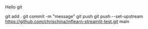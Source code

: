 Hello git

git add .
git commit -m "message"
git push 
git push --set-upstream https://github.com/chrischina/inflearn-streamlit-test.git main